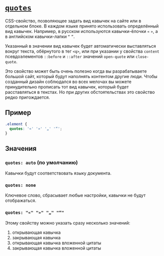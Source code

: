 # [`quotes`](../index.md)

CSS-свойство, позволяющее задать вид кавычек на сайте или в отдельном блоке. В каждом языке принято использовать определённый вид кавычек. Например, в русском используются кавычки-ёлочки `«` `»`, а в английском кавычки-лапки `“` `”`.

Указанный в значении вид кавычек будет автоматически выставляться вокруг текста, обёрнутого в тег `<q>`, или при указании у свойства `content` псевдоэлементов `::before` и `::after` значений `open-quote` или `close-quote`.

Это свойство может быть очень полезно когда вы разрабатываете большой сайт, который будут наполнять контентом другие люди. Чтобы созданный дизайн соблюдался во всех мелочах вы можете принудительно прописать тот вид кавычек, который будет расставляться в текстах. Но при других обстоятельствах это свойство редко пригождается.

## Пример

```css
.element {
  quotes: '«' '»' '„' '“';
}
```

## Значения

### `quotes: auto` (по умолчанию)

Кавычки будут соответствовать языку документа.

### `quotes: none`

Ключевое слово, сбрасывает любые настройки, кавычки не будут отображаться.

### `quotes: "«" "»" "„" "“"`

Этому свойству можно указать сразу несколько значений:

1. открывающая кавычка
2. закрывающая кавычка
3. открывающая кавычка вложенной цитаты
4. закрывающая кавычка вложенной цитаты
